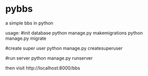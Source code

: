 pybbs
=====

a simple bbs in python

usage:
#init database
python manage.py makemigrations
python manage.py migrate

#create super user
python manage.py createsuperuser

#run server
python manage.py runserver

then visit http://localhost:8000/bbs


